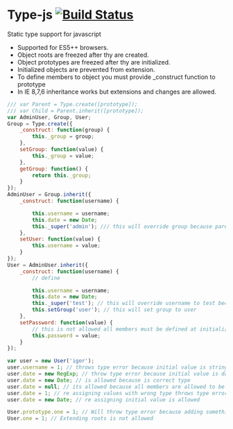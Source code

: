 Type-js [![Build Status](https://travis-ci.org/igorzg/type-js.svg?branch=master)](https://travis-ci.org/igorzg/type-js)
========

Static type support for javascript
* Supported for ES5++ browsers.
* Object roots are freezed after thy are created.
* Object prototypes are freezed after thy are initialized.
* Initialized objects are prevented from extension.
* To define members to object you must provide _construct function to prototype
* In IE 8,7,6 inheritance works but extensions and changes are allowed.
```js
/// var Parent = Type.create([prototype]);
/// var Child = Parent.inherit([prototype]);
var AdminUser, Group, User;
Group = Type.create({
    _construct: function(group) {
        this._group = group;
    },
    setGroup: function(value) {
        this._group = value;
    },
    getGroup: function() {
        return this._group;
    }
});
AdminUser = Group.inherit({
    _construct: function(username) {

        this.username = username;
        this.date = new Date;
        this._super('admin'); /// this will override group because parent is group
    },
    setUser: function(value) {
        this.username = value;
    }
});
User = AdminUser.inherit({
    _construct: function(username) {
        // define

        this.username = username;
        this.date = new Date;
        this._super('test'); // this will override username to test because parent is AdminUser
        this.setGroup('user'); // this will set group to user
    },
    setPassword: function(value) {
        // this is not allowed all members must be defined at initialization proces (in _construct)
        this.password = value;
    }
});

var user = new User('igor');
user.username = 1; // throws type error because initial value is string
user.date = new RegExp; // throw type error because initial value is date
user.date = new Date; // is allowed because is correct type
user.date = null; // its allowed because all members are allowed to be null or undefined because of GC
user.date = 1; // re assigning values with wrong type throws type error
user.date = new Date; // re assigning initial value is allowed

User.prototype.one = 1; // Will throw type error because adding something to prototype after initialization is not allowed
User.one = 1; // Extending roots is not allowed

```
